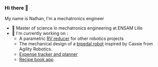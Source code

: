 ### Hi there 👋
My name is Nathan, I'm a mechatronics engineer
- 🏫 Master of science in mechatronics engineering at ENSAM Lille
- 🦿 I'm currently working on :
  - A parametric [RV reducer](https://github.com/nathanserg/parametric-rv-reducer) for other robotics projects
  - The mechanical design of a [bipedal robot](https://github.com/nathanserg/bipedal-robot) inspired by Cassie from Agility Robotics.
  - [Expense tracker and planner](https://github.com/nathanserg/expense-and-project-tracker)
  - [Recipe book app](https://github.com/nathanserg/Recipe-idea-book)
